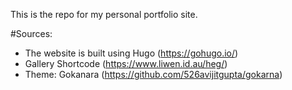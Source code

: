 This is the repo for my personal portfolio site.

#Sources:
- The website is built using Hugo (https://gohugo.io/)
- Gallery Shortcode (https://www.liwen.id.au/heg/)
- Theme: Gokanara (https://github.com/526avijitgupta/gokarna)